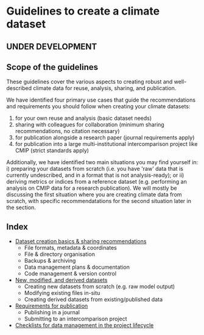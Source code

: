 # Guidelines to create a climate dataset

## UNDER DEVELOPMENT

## Scope of the guidelines

These guidelines cover the various aspects to creating robust and well-described climate data for reuse, analysis, sharing, and publication.

We have identified four primary use cases that guide the recommendations and requirements you should follow when creating your climate datasets:  
1. for your own reuse and analysis (basic dataset needs)  
2. sharing with colleagues for collaboration (minimum sharing recommendations, no citation necessary)
3. for publication alongside a research paper (journal requirements apply)
4. for publication into a large multi-institutional intercomparison project like CMIP (strict standards apply)

Additionally, we have identified two main situations you may find yourself in: i) preparing your datasets from scratch (i.e. you have 'raw' data that is currently undescribed, and in a format that is not analysis-ready); or ii) deriving metrics or indices from a reference dataset (e.g. performing an analysis on CMIP data for a research publication). We will mostly be discussing the first situation where you are creating climate data from scratch, with specific recommendatations for the second situation later in the section.


## Index
* [Dataset creation basics & sharing recommendations](create-basics.md)
    * File formats, metadata & coordinates
    * File & directory organisation
    * Backups & archiving
    * Data management plans & documentation
    * Code management & version control
* [New, modified, and derived datasets](create-new-derived.md)
    * Creating new datasets from scratch (e.g. raw model output)
    * Modifying existing files in-situ
    * Creating derived datasets from existing/published data
* [Requirements for publication](create-publishing.md)
    * Publishing in a journal
    * Submitting to an intercomparison project
* [Checklists for data management in the project lifecycle](create-checklists.md)
